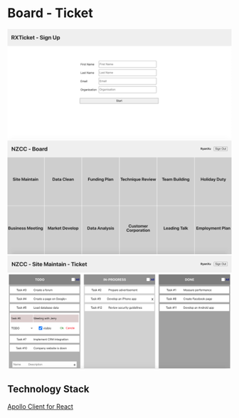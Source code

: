# Board - Ticket

![Sign Up Page](imgs/signup-page.png)
![Board Page](imgs/board-page.png)
![Ticket Page](imgs/ticket-page.png)


## Technology Stack

[Apollo Client for React](https://www.apollographql.com/docs/react/)

